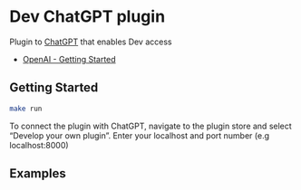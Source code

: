 # Dev ChatGPT plugin
Plugin to [ChatGPT](chat.openai.com/) that enables Dev access

* [OpenAI - Getting Started](https://platform.openai.com/docs/plugins/getting-started)

## Getting Started

```bash
make run
```

To connect the plugin with ChatGPT, navigate to the plugin store and select “Develop your own plugin”. Enter your localhost and port number (e.g localhost:8000)

## Examples
